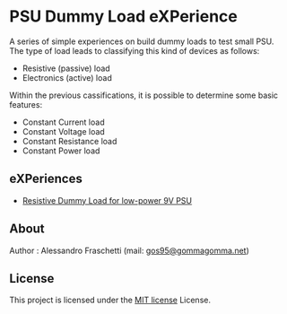# PSU Dummy Load eXPerience
A series of simple experiences on build dummy loads to test small PSU.<br>
The type of load leads to classifying this kind of devices as follows:

- Resistive (passive) load
- Electronics (active) load

Within the previous cassifications, it is possible to determine some basic features:

- Constant Current load
- Constant Voltage load
- Constant Resistance load
- Constant Power load


## eXPeriences
- [Resistive Dummy Load for low-power 9V PSU](dummyload-resistor-9)



## About
Author : Alessandro Fraschetti (mail: [gos95@gommagomma.net](mailto:gos95@gommagomma.net))


## License
This project is licensed under the [MIT license](LICENSE) License.